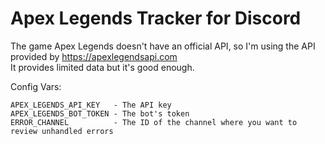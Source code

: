 # Apex Legends Tracker for Discord

The game Apex Legends doesn't have an official API, so I'm using the API provided by https://apexlegendsapi.com </br>
It provides limited data but it's good enough.

Config Vars: </br>
```
APEX_LEGENDS_API_KEY   - The API key
APEX_LEGENDS_BOT_TOKEN - The bot's token
ERROR_CHANNEL          - The ID of the channel where you want to review unhandled errors
```